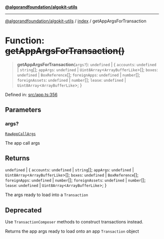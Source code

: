[**@algorandfoundation/algokit-utils**](../../README.md)

***

[@algorandfoundation/algokit-utils](../../README.md) / [index](../README.md) / getAppArgsForTransaction

# Function: ~~getAppArgsForTransaction()~~

> **getAppArgsForTransaction**(`args?`): `undefined` \| \{ `accounts`: `undefined` \| `string`[]; `appArgs`: `undefined` \| `Uint8Array`\<`ArrayBufferLike`\>[]; `boxes`: `undefined` \| `BoxReference`[]; `foreignApps`: `undefined` \| `number`[]; `foreignAssets`: `undefined` \| `number`[]; `lease`: `undefined` \| `Uint8Array`\<`ArrayBufferLike`\>; \}

Defined in: [src/app.ts:356](https://github.com/algorandfoundation/algokit-utils-ts/blob/main/src/app.ts#L356)

## Parameters

### args?

[`RawAppCallArgs`](../../types/app/interfaces/RawAppCallArgs.md)

The app call args

## Returns

`undefined` \| \{ `accounts`: `undefined` \| `string`[]; `appArgs`: `undefined` \| `Uint8Array`\<`ArrayBufferLike`\>[]; `boxes`: `undefined` \| `BoxReference`[]; `foreignApps`: `undefined` \| `number`[]; `foreignAssets`: `undefined` \| `number`[]; `lease`: `undefined` \| `Uint8Array`\<`ArrayBufferLike`\>; \}

The args ready to load into a `Transaction`

## Deprecated

Use `TransactionComposer` methods to construct transactions instead.

Returns the app args ready to load onto an app `Transaction` object
